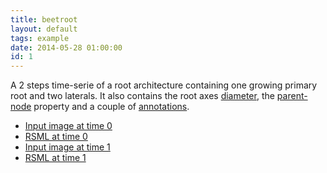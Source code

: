 ```yaml
---
title: beetroot
layout: default
tags: example
date: 2014-05-28 01:00:00
id: 1
---
```


A 2 steps time-serie of a root architecture containing one growing primary root and two laterals. It also contains the root axes [diameter][], the [parent-node][] property and a couple of [annotations][].

  - [Input image at time 0](/images/examples/beetroot/beetroot_0.png)
  - [RSML at time 0](/images/examples/beetroot/beetroot_0.rsml)
  - [Input image at time 1](/images/examples/beetroot/beetroot_1.png)
  - [RSML at time 1](/images/examples/beetroot/beetroot_1.rsml)
  
[diameter]: /format/thesaurus#diameter
[parent-node]: /format/thesaurus#parent-node-root
[annotations]: /format/scene#annotations


